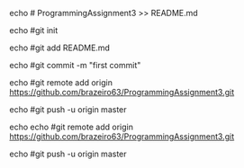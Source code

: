 echo # ProgrammingAssignment3 >> README.md

echo #git init

echo #git add README.md

echo #git commit -m "first commit"

echo #git remote add origin https://github.com/brazeiro63/ProgrammingAssignment3.git

echo #git push -u origin master

echo 
echo #git remote add origin https://github.com/brazeiro63/ProgrammingAssignment3.git

echo #git push -u origin master

